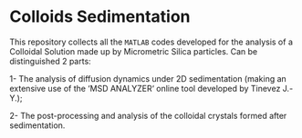 # Colloids Sedimentation

This repository collects all the `MATLAB` codes developed for the analysis of a Colloidal Solution made up by Micrometric Silica particles.
Can be distinguished 2 parts:

1- The analysis of diffusion dynamics under 2D sedimentation (making an extensive use of the ‘MSD ANALYZER‘ online tool developed by Tinevez J.-Y.);

2- The post-processing and analysis of the colloidal crystals formed after sedimentation.
